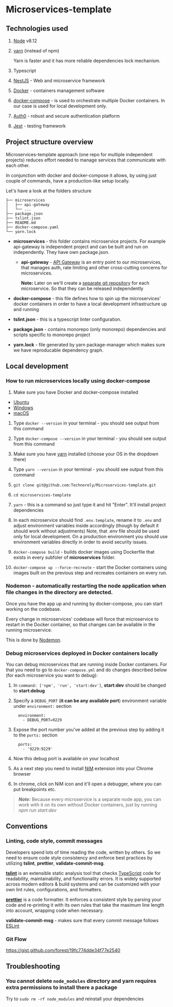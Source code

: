# Microservices-template

## Technologies used

1. [Node](https://nodejs.org/uk/) v8.12

1. [yarn](https://yarnpkg.com/en/) (instead of npm)

   Yarn is faster and it has more reliable dependencies lock mechanism.

1. Typescript

1. [NestJS](https://docs.nestjs.com/) - Web and microservice framework

1. [Docker](https://www.docker.com/) - containers management software

1. [docker-compose](https://docs.docker.com/compose/) - is used to orchestrate multiple Docker containers. In our case is used for local development only.

1. [Auth0](https://auth0.com/) - robust and secure authentication platform

1. [Jest](https://jestjs.io) - testing framework

## Project structure overview

Microservices-template approach (one repo for multiple independent projects) reduces
effort needed to manage services that communicate with each other.

In conjunction with docker and docker-compose it allows, by using just couple of commands,
have a production-like setup locally.

Let's have a look at the folders structure

```
├── microservices
│   ├── api-gateway
│   └── ...
├── package.json
├── tslint.json
├── README.md
├── docker-compose.yaml
└── yarn.lock
```

- **microservices** - this folder contains microservice projects.
  For example api-gateway is independent project and can be built and run on independently. They have own package.json.

  - **api-gateway** - [API Gateway](https://microservices.io/patterns/apigateway.html) is an entry point to our microservices, that manages auth,
    rate limiting and other cross-cutting concerns for microservices.

    **Note:** Later on we'll create a [separate git repository](https://medium.com/@patrickleet/mono-repo-or-multi-repo-why-choose-one-when-you-can-have-both-e9c77bd0c668) for each microservice. So that they can be released independently

- **docker-compose** - this file defines how to spin up the microservices' docker containers in order to have a local development infrastructure up and running
- **tslint.json** - this is a typescript linter configuration.
- **package.json** - contains monorepo (only monorepo) dependencies and scripts specific to monorepo project
- **yarn.lock** - file generated by yarn package-manager which makes sure we have reproducable dependency graph.

## Local development

### How to run microservices locally using docker-compose

1. Make sure you have Docker and docker-compose installed

- [Ubuntu](https://docs.docker.com/install/linux/docker-ce/ubuntu/)
- [Windows](https://docs.docker.com/docker-for-windows/)
- [macOS](https://docs.docker.com/docker-for-mac/)

1. Type `docker --version` in your terminal - you should see output from this command

1. Type `docker-compose --version` in your terminal - you should see output from this command

1. Make sure you have [yarn](https://yarnpkg.com/lang/en/docs/install/#mac-stable) installed (choose your OS in the dropdown there)

1. Type `yarn --version` in your terminal - you should see output from this command

1. `git clone git@github.com:Technorely/Microservices-template.git`

2. `cd microservices-template`

3. `yarn` - this is a command so just type it and hit "Enter". It'll install project dependencies

4. In each microservice should find `.env.template`, rename it to `.env` and adjust environment variables inside accordingly (though by default it should work without adjustments)
   Note, that .env file should be used only for local development. On a production environment you should use environment variables directly in order to avoid security issues.

5. `docker-compose build` - builds docker images using Dockerfile that exists in every
   subfoler of **microservices** folder.

6. `docker-compose up --force-recreate` - start the Docker containers using images built on the previous step and recreates containers on every run.

### Nodemon - automatically restarting the node application when file changes in the directory are detected.

Once you have the app up and running by docker-compose,
you can start working on the codebase.

Every change in microservices' codebase will force that microservice to restart
in the Docker container, so that changes can be available in the running microservice.

This is done by [Nodemon](https://github.com/remy/nodemon).

### Debug microservices deployed in Docker containers locally

You can debug microservices that are running inside Docker containers.
For that you need to go to `docker-compose.yml` and do changes
described below (for each microservice you want to debug):

1. In `command: ['npm', 'run', 'start:dev']`, **start:dev** should be changed to **start:debug**

1. Specify a `DEBUG_PORT` (**it can be any available port**) environment variable under `environment:` section

   ```
     environment:
       - DEBUG_PORT=9229
   ```

1. Expose the port number you've added at the previous step by adding it to the `ports:` section

   ```
     ports:
       - '9229:9229'
   ```

1. Now this debug port is available on your localhost

1. As a next step you need to install [NiM](https://chrome.google.com/webstore/detail/nodejs-v8-inspector-manag/gnhhdgbaldcilmgcpfddgdbkhjohddkj/related) extension into your Chrome browser

1. In chrome, click on NiM icon and it'll open a debugger, where you can put breakpoints etc.

> **_Note:_** Because every microservice is a separate node app, you can
> work with it on its own without Docker containers, just by running _npm run start:dev_

## Conventions

### Linting, code style, commit messages

Developers spend lots of time reading the code, written by others. So we need to ensure code style consistency and enforce best practices by utilizing **tslint**, **prettier**, **validate-commit-msg**.

[**tslint**](https://palantir.github.io/tslint/) is an extensible static analysis tool that checks [TypeScript](http://www.typescriptlang.org/) code for readability, maintainability, and functionality errors. It is widely supported across modern editors & build systems and can be customized with your own lint rules, configurations, and formatters.

[**prettier**](https://prettier.io/) is a code formatter. It enforces a consistent style by parsing your code and re-printing it with its own rules that take the maximum line length into account, wrapping code when necessary.

**validate-commit-msg** - makes sure that every commit message follows [ESLint](https://github.com/conventional-changelog-archived-repos/conventional-changelog-eslint/blob/master/convention.md)

### Git Flow

https://gist.github.com/forest/19fc774dde34f77e2540

## Troubleshooting

### You cannot delete `node_modules` directory and yarn requires extra permissions to install there a package

Try to `sudo rm -rf node_modules` and reinstall your dependencies
